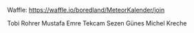 Waffle:
https://waffle.io/boredland/MeteorKalender/join

Tobi Rohrer
Mustafa Emre Tekcam
Sezen Günes
Michel Kreche   